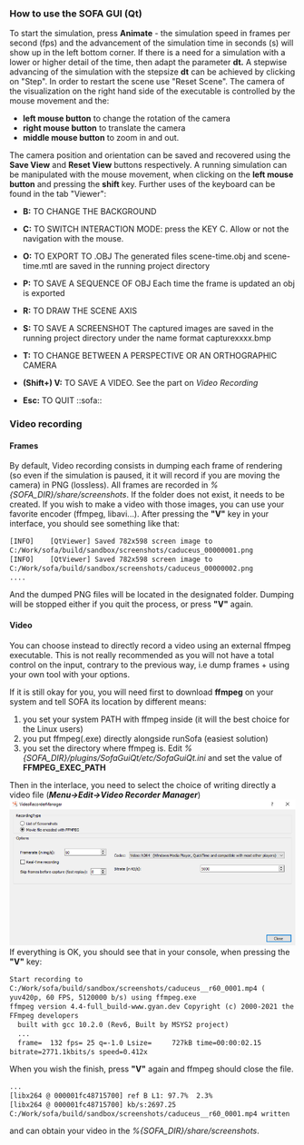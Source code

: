 

### How to use the SOFA GUI (Qt)

To start the simulation, press **Animate** - the simulation speed in
frames per second (fps) and the advancement of the simulation time in
seconds (s) will show up in the left bottom corner. If there is a need
for a simulation with a lower or higher detail of the time, then adapt
the parameter **dt.** A stepwise advancing of the simulation with the
stepsize **dt** can be achieved by clicking on "Step". In order to restart
the scene use "Reset Scene". The camera of the visualization on the
right hand side of the executable is controlled by the mouse movement
and the:

-   **left mouse button** to change the rotation of the camera
-   **right mouse button** to translate the camera
-   **middle mouse button** to zoom in and out.

The camera position and orientation can be saved and recovered using the
**Save View** and **Reset View** buttons respectively. A running simulation
can be manipulated with the mouse movement, when clicking on the **left
mouse button** and pressing the **shift** key. Further uses of the keyboard can be found in
the tab "Viewer":

-   **B:** TO CHANGE THE BACKGROUND
-   **C:** TO SWITCH INTERACTION MODE: press the KEY C. Allow or not the
    navigation with the mouse.
-   **O:** TO EXPORT TO .OBJ The generated files scene-time.obj and
    scene-time.mtl are saved in the running project directory
-   **P:** TO SAVE A SEQUENCE OF OBJ Each time the frame is updated an
    obj is exported
-   **R:** TO DRAW THE SCENE AXIS
-   **S:** TO SAVE A SCREENSHOT The captured images are saved in the
    running project directory under the name format capturexxxx.bmp
-   **T:** TO CHANGE BETWEEN A PERSPECTIVE OR AN ORTHOGRAPHIC CAMERA
-   **(Shift+) V:** TO SAVE A VIDEO. See the part on *Video Recording*
   
-   **Esc:** TO QUIT ::sofa::

### Video recording
#### Frames
By default, Video recording consists in dumping each frame of rendering (so even if the simulation is paused, it it will record if you are moving the camera) in PNG (lossless). All frames are recorded in *%{SOFA\_DIR}/share/screenshots*. If the folder does not exist, it needs to be created. If you wish to make a video with those images, you can use your favorite encoder (ffmpeg, libavi...).
After pressing the **"V"** key in your interface, you should see something like that:
```shell
[INFO]    [QtViewer] Saved 782x598 screen image to C:/Work/sofa/build/sandbox/screenshots/caduceus_00000001.png
[INFO]    [QtViewer] Saved 782x598 screen image to C:/Work/sofa/build/sandbox/screenshots/caduceus_00000002.png
....
```
And the dumped PNG files will be located in the designated folder.
Dumping will be stopped either if you quit the process, or press **"V"** again.

#### Video

You can choose instead to directly record a video using an external ffmpeg executable. This is not really recommended as you will not have a total control on the input, contrary to the previous way, i.e dump frames + using your own tool with your options.

If it is still okay for you, you will need first to download **ffmpeg** on your system and tell SOFA its location by different means:
1. you set your system PATH with ffmpeg inside (it will the best choice for the Linux users)
2. you put ffmpeg(.exe) directly alongside runSofa (easiest solution)
3. you set the directory where ffmpeg is. Edit *%{SOFA\_DIR}/plugins/SofaGuiQt/etc/SofaGuiQt.ini* and set the value of **FFMPEG_EXEC_PATH**

Then in the interlace, you need to select the choice of writing directly a video file (***Menu->Edit->Video Recorder Manager***)
![](https://raw.githubusercontent.com/sofa-framework/doc/master/images/usingSOFA/videorecordmenu.png)
If everything is OK, you should see that in your console, when pressing the **"V"** key:
```shell
Start recording to C:/Work/sofa/build/sandbox/screenshots/caduceus__r60_0001.mp4 ( yuv420p, 60 FPS, 5120000 b/s) using ffmpeg.exe
ffmpeg version 4.4-full_build-www.gyan.dev Copyright (c) 2000-2021 the FFmpeg developers
  built with gcc 10.2.0 (Rev6, Built by MSYS2 project)
  ...
  frame=  132 fps= 25 q=-1.0 Lsize=     727kB time=00:00:02.15 bitrate=2771.1kbits/s speed=0.412x
```
When you wish the finish, press **"V"** again and ffmpeg should close the file.
```shell
...
[libx264 @ 000001fc48715700] ref B L1: 97.7%  2.3%
[libx264 @ 000001fc48715700] kb/s:2697.25
C:/Work/sofa/build/sandbox/screenshots/caduceus__r60_0001.mp4 written
```
and can obtain your video in the *%{SOFA\_DIR}/share/screenshots*.


